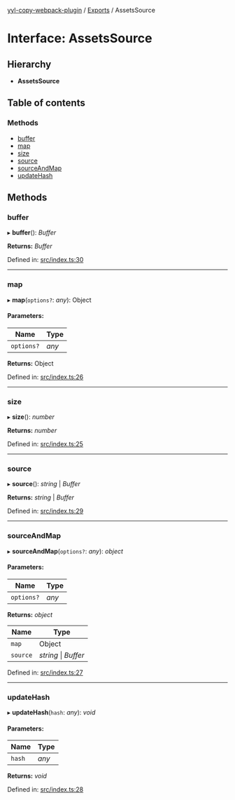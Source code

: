 [yyl-copy-webpack-plugin](../README.md) / [Exports](../modules.md) / AssetsSource

# Interface: AssetsSource

## Hierarchy

* **AssetsSource**

## Table of contents

### Methods

- [buffer](assetssource.md#buffer)
- [map](assetssource.md#map)
- [size](assetssource.md#size)
- [source](assetssource.md#source)
- [sourceAndMap](assetssource.md#sourceandmap)
- [updateHash](assetssource.md#updatehash)

## Methods

### buffer

▸ **buffer**(): *Buffer*

**Returns:** *Buffer*

Defined in: [src/index.ts:30](https://github.com/jackness1208/yyl-copy-webpack-plugin/blob/1c6f516/src/index.ts#L30)

___

### map

▸ **map**(`options?`: *any*): Object

#### Parameters:

Name | Type |
------ | ------ |
`options?` | *any* |

**Returns:** Object

Defined in: [src/index.ts:26](https://github.com/jackness1208/yyl-copy-webpack-plugin/blob/1c6f516/src/index.ts#L26)

___

### size

▸ **size**(): *number*

**Returns:** *number*

Defined in: [src/index.ts:25](https://github.com/jackness1208/yyl-copy-webpack-plugin/blob/1c6f516/src/index.ts#L25)

___

### source

▸ **source**(): *string* \| *Buffer*

**Returns:** *string* \| *Buffer*

Defined in: [src/index.ts:29](https://github.com/jackness1208/yyl-copy-webpack-plugin/blob/1c6f516/src/index.ts#L29)

___

### sourceAndMap

▸ **sourceAndMap**(`options?`: *any*): *object*

#### Parameters:

Name | Type |
------ | ------ |
`options?` | *any* |

**Returns:** *object*

Name | Type |
------ | ------ |
`map` | Object |
`source` | *string* \| *Buffer* |

Defined in: [src/index.ts:27](https://github.com/jackness1208/yyl-copy-webpack-plugin/blob/1c6f516/src/index.ts#L27)

___

### updateHash

▸ **updateHash**(`hash`: *any*): *void*

#### Parameters:

Name | Type |
------ | ------ |
`hash` | *any* |

**Returns:** *void*

Defined in: [src/index.ts:28](https://github.com/jackness1208/yyl-copy-webpack-plugin/blob/1c6f516/src/index.ts#L28)

